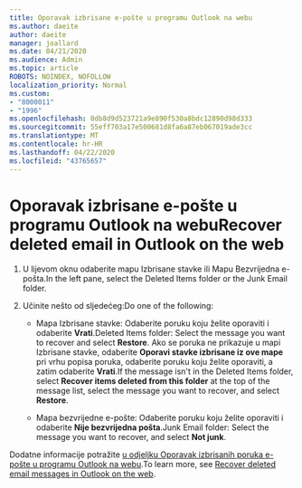 ```yaml
---
title: Oporavak izbrisane e-pošte u programu Outlook na webu
ms.author: daeite
author: daeite
manager: joallard
ms.date: 04/21/2020
ms.audience: Admin
ms.topic: article
ROBOTS: NOINDEX, NOFOLLOW
localization_priority: Normal
ms.custom:
- "8000011"
- "1996"
ms.openlocfilehash: 0db8d9d523721a9e890f530a8bdc12890d98d333
ms.sourcegitcommit: 55eff703a17e500681d8fa6a87eb067019ade3cc
ms.translationtype: MT
ms.contentlocale: hr-HR
ms.lasthandoff: 04/22/2020
ms.locfileid: "43765657"
---
```

# <a name="recover-deleted-email-in-outlook-on-the-web"></a><span data-ttu-id="5b1d6-102">Oporavak izbrisane e-pošte u programu Outlook na webu</span><span class="sxs-lookup"><span data-stu-id="5b1d6-102">Recover deleted email in Outlook on the web</span></span>

1. <span data-ttu-id="5b1d6-103">U lijevom oknu odaberite mapu Izbrisane stavke ili Mapu Bezvrijedna e-pošta.</span><span class="sxs-lookup"><span data-stu-id="5b1d6-103">In the left pane, select the Deleted Items folder or the Junk Email folder.</span></span>

2. <span data-ttu-id="5b1d6-104">Učinite nešto od sljedećeg:</span><span class="sxs-lookup"><span data-stu-id="5b1d6-104">Do one of the following:</span></span>

    - <span data-ttu-id="5b1d6-105">Mapa Izbrisane stavke: Odaberite poruku koju želite oporaviti i odaberite **Vrati**.</span><span class="sxs-lookup"><span data-stu-id="5b1d6-105">Deleted Items folder: Select the message you want to recover and select **Restore**.</span></span> <span data-ttu-id="5b1d6-106">Ako se poruka ne prikazuje u mapi Izbrisane stavke, odaberite **Oporavi stavke izbrisane iz ove mape** pri vrhu popisa poruka, odaberite poruku koju želite oporaviti, a zatim odaberite **Vrati**.</span><span class="sxs-lookup"><span data-stu-id="5b1d6-106">If the message isn't in the Deleted Items folder, select **Recover items deleted from this folder** at the top of the message list, select the message you want to recover, and select **Restore**.</span></span>

    - <span data-ttu-id="5b1d6-107">Mapa bezvrijedne e-pošte: Odaberite poruku koju želite oporaviti i odaberite **Nije bezvrijedna pošta**.</span><span class="sxs-lookup"><span data-stu-id="5b1d6-107">Junk Email folder: Select the message you want to recover, and select **Not junk**.</span></span>

<span data-ttu-id="5b1d6-108">Dodatne informacije potražite [u odjeljku Oporavak izbrisanih poruka e-pošte u programu Outlook na webu](https://support.office.com/article/a8ca78ac-4721-4066-95dd-571842e9fb11).</span><span class="sxs-lookup"><span data-stu-id="5b1d6-108">To learn more, see [Recover deleted email messages in Outlook on the web](https://support.office.com/article/a8ca78ac-4721-4066-95dd-571842e9fb11).</span></span>